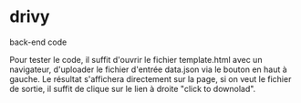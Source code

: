 # drivy
back-end code

Pour tester le code, il suffit d'ouvrir le fichier template.html avec un navigateur, d'uploader le fichier d'entrée data.json via le bouton en haut à gauche. Le résultat s'affichera directement sur la page, si on veut le fichier de sortie, il suffit de clique sur le lien à droite "click to downolad".
